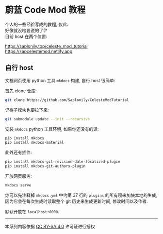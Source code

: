 # 蔚蓝 Code Mod 教程

个人的一些经验写成的教程, 仅此.  
好像就没啥要说的了(?  
目前 host 在两个位置:

https://saplonily.top/celeste_mod_tutorial  
https://sapcelestemod.netlify.app  

## 自行 host

文档网页使用 python 工具 `mkdocs` 构建, 自行 host 很简单:

首先 clone 仓库:

```sh
git clone https://github.com/Saplonily/CelesteModTutorial
```

记得子模块也要拉下来:

```sh
git submodule update --init --recursive
```

安装 `mkdocs` python 工具环境, 如果你还没有的话:

```sh
pip install mkdocs
pip install mkdocs-material
```

此外还有插件:

```sh
pip install mkdocs-git-revision-date-localized-plugin
pip install mkdocs-git-authors-plugin
```

开放网页服务:

```sh
mkdocs serve
```

你可以先注释掉 `mkdocs.yml` 中约第 37 行的 `plugins` 的所有项来加快本地的生成,
因为它会在每次生成时读取整个 git 历史来生成更新时间, 修改时间以及作者.

默认开放在 `localhost:8000`.

----

本系列内容依据 [CC BY-SA 4.0](https://creativecommons.org/licenses/by-sa/4.0/) 许可证进行授权
